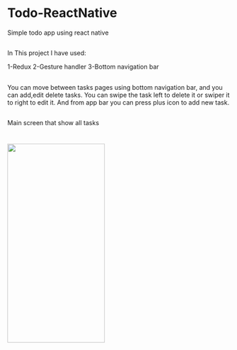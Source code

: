 # Todo-ReactNative
Simple todo app using react native
## 
In This project I have used:

1-Redux
2-Gesture handler
3-Bottom navigation bar

##
You can move between tasks pages using bottom navigation bar, and you can add,edit delete tasks.
You can swipe the task left to delete it or swiper it to right to edit it.
And from app bar you can press plus icon to add new task.

##
Main screen that show all tasks
#
<img height=450 width=220 src="https://github.com/Raed-Khwayreh/FURINT-Ecommerce-App/assets/78206754/b3b62724-337f-45fc-a46e-4f7a38ea7230"/>
